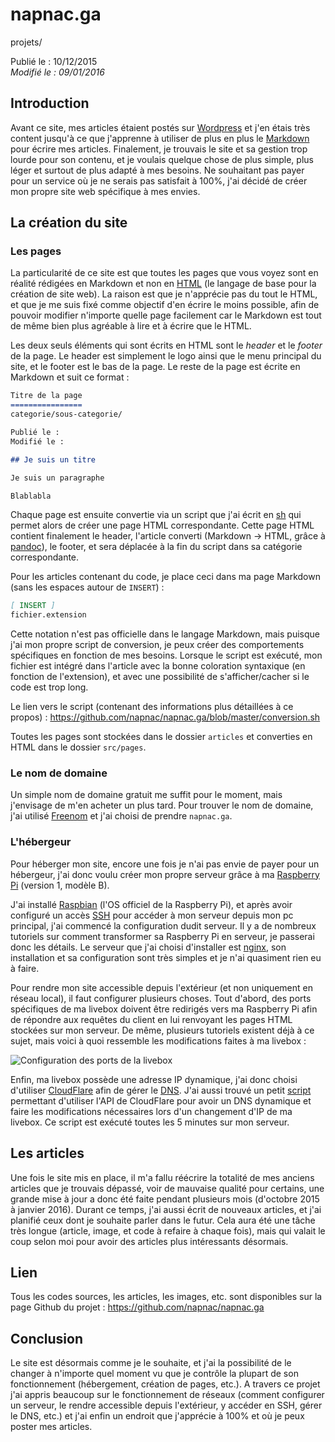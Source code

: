 napnac.ga
=========
projets/

Publié le : 10/12/2015  
*Modifié le : 09/01/2016*

## Introduction

Avant ce site, mes articles étaient postés sur [Wordpress](https://en.wikipedia.org/wiki/WordPress) et j'en étais très content jusqu'à ce que j'apprenne à utiliser de plus en plus le [Markdown](https://en.wikipedia.org/wiki/Markdown) pour écrire mes articles. Finalement, je trouvais le site et sa gestion trop lourde pour son contenu, et je voulais quelque chose de plus simple, plus léger et surtout de plus adapté à mes besoins. Ne souhaitant pas payer pour un service où je ne serais pas satisfait à 100%, j'ai décidé de créer mon propre site web spécifique à mes envies.

## La création du site

### Les pages

La particularité de ce site est que toutes les pages que vous voyez sont en réalité rédigées en Markdown et non en [HTML](https://en.wikipedia.org/wiki/HTML) (le langage de base pour la création de site web). La raison est que je n'apprécie pas du tout le HTML, et que je me suis fixé comme objectif d'en écrire le moins possible, afin de pouvoir modifier n'importe quelle page facilement car le Markdown est tout de même bien plus agréable à lire et à écrire que le HTML.

Les deux seuls éléments qui sont écrits en HTML sont le *header* et le *footer* de la page. Le header est simplement le logo ainsi que le menu principal du site, et le footer est le bas de la page. Le reste de la page est écrite en Markdown et suit ce format :

```markdown
Titre de la page
================
categorie/sous-categorie/

Publié le :  
Modifié le :

## Je suis un titre

Je suis un paragraphe

Blablabla
```

Chaque page est ensuite convertie via un script que j'ai écrit en [sh](https://en.wikipedia.org/wiki/Bourne_shell) qui permet alors de créer une page HTML correspondante. Cette page HTML contient finalement le header, l'article converti (Markdown -> HTML, grâce à [pandoc](http://pandoc.org/)), le footer, et sera déplacée à la fin du script dans sa catégorie correspondante.

Pour les articles contenant du code, je place ceci dans ma page Markdown (sans les espaces autour de `INSERT`) :

```markdown
[ INSERT ]
fichier.extension
```

Cette notation n'est pas officielle dans le langage Markdown, mais puisque j'ai mon propre script de conversion, je peux créer des comportements spécifiques en fonction de mes besoins. Lorsque le script est exécuté, mon fichier est intégré dans l'article avec la bonne coloration syntaxique (en fonction de l'extension), et avec une possibilité de s'afficher/cacher si le code est trop long.

Le lien vers le script (contenant des informations plus détaillées à ce propos) : <https://github.com/napnac/napnac.ga/blob/master/conversion.sh>

Toutes les pages sont stockées dans le dossier `articles` et converties en HTML dans le dossier `src/pages`.

### Le nom de domaine

Un simple nom de domaine gratuit me suffit pour le moment, mais j'envisage de m'en acheter un plus tard. Pour trouver le nom de domaine, j'ai utilisé [Freenom](http://www.freenom.com/fr/index.html) et j'ai choisi de prendre `napnac.ga`.

### L'hébergeur

Pour héberger mon site, encore une fois je n'ai pas envie de payer pour un hébergeur, j'ai donc voulu créer mon propre serveur grâce à ma [Raspberry Pi](https://www.raspberrypi.org/) (version 1, modèle B). 

J'ai installé [Raspbian](https://www.raspberrypi.org/downloads/) (l'OS officiel de la Raspberry Pi), et après avoir configuré un accès [SSH](https://en.wikipedia.org/wiki/Secure_Shell) pour accéder à mon serveur depuis mon pc principal, j'ai commencé la configuration dudit serveur. Il y a de nombreux tutoriels sur comment transformer sa Raspberry Pi en serveur, je passerai donc les détails. Le serveur que j'ai choisi d'installer est [nginx](http://nginx.org/), son installation et sa configuration sont très simples et je n'ai quasiment rien eu à faire.

Pour rendre mon site accessible depuis l'extérieur (et non uniquement en réseau local), il faut configurer plusieurs choses. Tout d'abord, des ports spécifiques de ma livebox doivent être redirigés vers ma Raspberry Pi afin de répondre aux requêtes du client en lui renvoyant les pages HTML stockées sur mon serveur. De même, plusieurs tutoriels existent déjà à ce sujet, mais voici à quoi ressemble les modifications faites à ma livebox :

![Configuration des ports de la livebox](//static.napnac.ga/img/projets/napnac.ga/config_livebox_rpi.png)

Enfin, ma livebox possède une adresse IP dynamique, j'ai donc choisi d'utiliser [CloudFlare](https://www.cloudflare.com/) afin de gérer le [DNS](https://en.wikipedia.org/wiki/Domain_Name_System). J'ai aussi trouvé un petit [script](https://techjourney.net/update-cloudflare-as-dynamic-dns-ddns/) permettant d'utiliser l'API de CloudFlare pour avoir un DNS dynamique et faire les modifications nécessaires lors d'un changement d'IP de ma livebox. Ce script est exécuté toutes les 5 minutes sur mon serveur.

## Les articles

Une fois le site mis en place, il m'a fallu réécrire la totalité de mes anciens articles que je trouvais dépassé, voir de mauvaise qualité pour certains, une grande mise à jour a donc été faite pendant plusieurs mois (d'octobre 2015 à janvier 2016). Durant ce temps, j'ai aussi écrit de nouveaux articles, et j'ai planifié ceux dont je souhaite parler dans le futur. Cela aura été une tâche très longue (article, image, et code à refaire à chaque fois), mais qui valait le coup selon moi pour avoir des articles plus intéressants désormais.

## Lien

Tous les codes sources, les articles, les images, etc. sont disponibles sur la page Github du projet : <https://github.com/napnac/napnac.ga>

## Conclusion

Le site est désormais comme je le souhaite, et j'ai la possibilité de le changer à n'importe quel moment vu que je contrôle la plupart de son fonctionnement (hébergement, création de pages, etc.). A travers ce projet j'ai appris beaucoup sur le fonctionnement de réseaux (comment configurer un serveur, le rendre accessible depuis l'extérieur, y accéder en SSH, gérer le DNS, etc.) et j'ai enfin un endroit que j'apprécie à 100% et où je peux poster mes articles.
